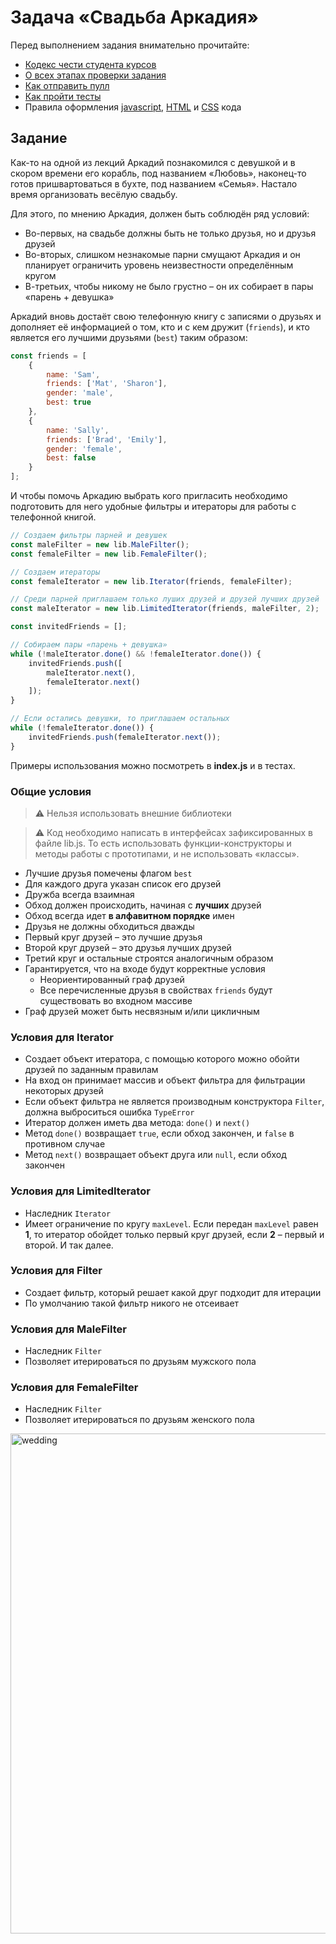 # Задача «Свадьба Аркадия»

Перед выполнением задания внимательно прочитайте:

- [Кодекс чести студента курсов](https://github.com/urfu-2019/guides/blob/master/CODE_OF_CONDUCT.md)
- [О всех этапах проверки задания](https://github.com/urfu-2019/guides/blob/master/workflow/overall.md)
- [Как отправить пулл](https://github.com/urfu-2019/guides/blob/master/workflow/pull.md)
- [Как пройти тесты](https://github.com/urfu-2019/guides/blob/master/workflow/test.md)
- Правила оформления [javascript](https://github.com/urfu-2019/guides/blob/master/codestyle/js.md), [HTML](https://github.com/urfu-2019/guides/blob/master/codestyle/html.md) и [CSS](https://github.com/urfu-2019/guides/blob/master/codestyle/css.md) кода

## Задание

Как-то на одной из лекций Аркадий познакомился с девушкой и в скором времени его корабль, под названием «Любовь», наконец-то готов пришвартоваться в бухте, под названием «Семья». Настало время организовать весёлую свадьбу.

Для этого, по мнению Аркадия, должен быть соблюдён ряд условий:
- Во-первых, на свадьбе должны быть не только друзья, но и друзья друзей
- Во-вторых, слишком незнакомые парни смущают Аркадия и он планирует ограничить уровень неизвестности определённым кругом
- В-третьих, чтобы никому не было грустно – он их собирает в пары «парень + девушка»

Аркадий вновь достаёт свою телефонную книгу с записями о друзьях и дополняет её информацией о том, кто и с кем дружит (`friends`), и кто является его лучшими друзьями (`best`) таким образом:
```js
const friends = [
    {
        name: 'Sam',
        friends: ['Mat', 'Sharon'],
        gender: 'male',
        best: true
    },
    {
        name: 'Sally',
        friends: ['Brad', 'Emily'],
        gender: 'female',
        best: false
    }
];
```

И чтобы помочь Аркадию выбрать кого пригласить необходимо подготовить для него удобные фильтры и итераторы для работы с телефонной книгой.

```js
// Создаем фильтры парней и девушек
const maleFilter = new lib.MaleFilter();
const femaleFilter = new lib.FemaleFilter();

// Создаем итераторы
const femaleIterator = new lib.Iterator(friends, femaleFilter);

// Среди парней приглашаем только луших друзей и друзей лучших друзей
const maleIterator = new lib.LimitedIterator(friends, maleFilter, 2);

const invitedFriends = [];

// Собираем пары «парень + девушка»
while (!maleIterator.done() && !femaleIterator.done()) {
    invitedFriends.push([
        maleIterator.next(),
        femaleIterator.next()
    ]);
}

// Если остались девушки, то приглашаем остальных
while (!femaleIterator.done()) {
    invitedFriends.push(femaleIterator.next());
}
```

Примеры использования можно посмотреть в __index.js__ и в тестах.

### Общие условия

> :warning: Нельзя использовать внешние библиотеки

> :warning: Код необходимо написать в интерфейсах зафиксированных в файле lib.js. То есть использовать функции-конструкторы и методы работы с прототипами, и не использовать «классы».

- Лучшие друзья помечены флагом `best`
- Для каждого друга указан список его друзей
- Дружба всегда взаимная
- Обход должен происходить, начиная с **лучших** друзей
- Обход всегда идет **в алфавитном порядке** имен
- Друзья не должны обходиться дважды
- Первый круг друзей – это лучшие друзья
- Второй круг друзей – это друзья лучших друзей
- Третий круг и остальные строятся аналогичным образом
- Гарантируется, что на входе будут корректные условия
    - Неориентированный граф друзей
    - Все перечисленные друзья в свойствах `friends` будут существовать во входном массиве
- Граф друзей может быть несвязным и/или цикличным

### Условия для Iterator
- Создает объект итератора, с помощью которого можно обойти друзей по заданным правилам
- На вход он принимает массив и объект фильтра для фильтрации некоторых друзей
- Если объект фильтра не является производным конструктора `Filter`, должна выброситься ошибка `TypeError`
- Итератор должен иметь два метода: `done()` и `next()`
- Метод `done()` возвращает `true`, если обход закончен, и `false` в противном случае
- Метод `next()` возвращает объект друга или `null`, если обход закончен

### Условия для LimitedIterator
- Наследник `Iterator`
- Имеет ограничение по кругу `maxLevel`. Если передан `maxLevel` равен **1**, то итератор обойдет только первый круг друзей, если **2** – первый и второй. И так далее.

### Условия для Filter
- Создает фильтр, который решает какой друг подходит для итерации
- По умолчанию такой фильтр никого не отсеивает

### Условия для MaleFilter
- Наследник `Filter`
- Позволяет итерироваться по друзьям мужского пола

### Условия для FemaleFilter
- Наследник `Filter`
- Позволяет итерироваться по друзьям женского пола

<img width="800" alt="wedding" src="https://cloud.githubusercontent.com/assets/4534405/20384988/82083cf4-acd7-11e6-893f-46dd4d7c5004.png">
